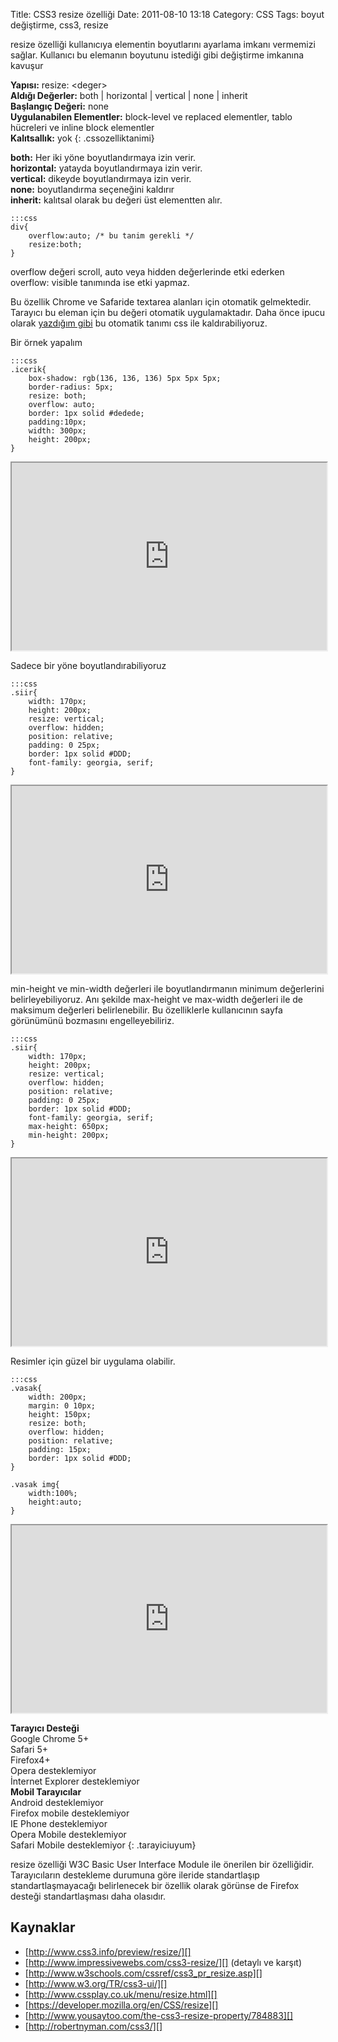 Title: CSS3 resize özelliği
Date: 2011-08-10 13:18
Category: CSS
Tags: boyut değiştirme, css3, resize

resize özelliği kullanıcıya elementin boyutlarını ayarlama imkanı
vermemizi sağlar. Kullanıcı bu elemanın boyutunu istediği gibi
değiştirme imkanına kavuşur

**Yapısı:** resize: <deger\>  
**Aldığı Değerler:** both | horizontal | vertical | none | inherit  
**Başlangıç Değeri:** none  
**Uygulanabilen Elementler:** block-level ve replaced elementler, tablo
hücreleri ve inline block elementler  
**Kalıtsallık:** yok
{: .cssozelliktanimi}

**both:** Her iki yöne boyutlandırmaya izin verir.  
**horizontal:** yatayda boyutlandırmaya izin verir.  
**vertical:** dikeyde boyutlandırmaya izin verir.  
**none:** boyutlandırma seçeneğini kaldırır  
**inherit:** kalıtsal olarak bu değeri üst elementten alır.

	:::css
	div{
		overflow:auto; /* bu tanim gerekli */
		resize:both;
	}

overflow değeri scroll, auto veya hidden değerlerinde etki ederken
overflow: visible tanımında ise etki yapmaz.

Bu özellik Chrome ve Safaride textarea alanları için otomatik
gelmektedir. Tarayıcı bu eleman için bu değeri otomatik uygulamaktadır.
Daha önce ipucu olarak [yazdığım gibi][] bu otomatik tanımı css ile
kaldırabiliyoruz.

Bir örnek yapalım

	:::css
	.icerik{
	    box-shadow: rgb(136, 136, 136) 5px 5px 5px;
	    border-radius: 5px;
	    resize: both;
	    overflow: auto;
	    border: 1px solid #dedede;
	    padding:10px;
	    width: 300px;
	    height: 200px;
	}
	 
<iframe style="width: 100%; height: 300px" src="http://jsfiddle.net/fatihhayri/aDnP6/3/embedded/result,css,html"></iframe>

Sadece bir yöne boyutlandırabiliyoruz

	:::css
	.siir{
	    width: 170px;
	    height: 200px;
	    resize: vertical;
	    overflow: hidden;
	    position: relative;
	    padding: 0 25px;
	    border: 1px solid #DDD;
	    font-family: georgia, serif;
	}
	
<iframe style="width: 100%; height: 300px" src="http://jsfiddle.net/fatihhayri/k2wHc/2/embedded/result,css,html"></iframe>

min-height ve min-width değerleri ile boyutlandırmanın minimum
değerlerini belirleyebiliyoruz. Anı şekilde max-height ve max-width
değerleri ile de maksimum değerleri belirlenebilir. Bu özelliklerle
kullanıcının sayfa görünümünü bozmasını engelleyebiliriz.  

	:::css
	.siir{
	    width: 170px;
	    height: 200px;
	    resize: vertical;
	    overflow: hidden;
	    position: relative;
	    padding: 0 25px;
	    border: 1px solid #DDD;
	    font-family: georgia, serif;
	    max-height: 650px;
	    min-height: 200px;
	}

<iframe style="width: 100%; height: 300px" src="http://jsfiddle.net/fatihhayri/yLZDQ/embedded/result,css,html"></iframe>

Resimler için güzel bir uygulama olabilir.

	:::css
	.vasak{
		width: 200px;
		margin: 0 10px;
		height: 150px;
		resize: both;
		overflow: hidden;
		position: relative;
		padding: 15px;
		border: 1px solid #DDD;
	}

	.vasak img{
		width:100%;
		height:auto;
	}
	 
<iframe style="width: 100%; height: 300px" src="http://jsfiddle.net/fatihhayri/Xk3Gr/1/embedded/result,css,html"></iframe>

**Tarayıcı Desteği**  
Google Chrome 5+  
Safari 5+  
Firefox4+  
Opera desteklemiyor  
İnternet Explorer desteklemiyor  
**Mobil Tarayıcılar**  
Android desteklemiyor  
Firefox mobile desteklemiyor  
IE Phone desteklemiyor  
Opera Mobile desteklemiyor  
Safari Mobile desteklemiyor
{: .tarayiciuyum}

resize özelliği W3C Basic User Interface Module ile önerilen bir
özelliğidir. Tarayıcıların destekleme durumuna göre ileride
standartlaşıp standartlaşmayacağı belirlenecek bir özellik olarak
görünse de Firefox desteği standartlaşması daha olasıdır.

## Kaynaklar

-   [http://www.css3.info/preview/resize/][]
-   [http://www.impressivewebs.com/css3-resize/][] (detaylı ve karşıt)
-   [http://www.w3schools.com/cssref/css3_pr_resize.asp][]
-   [http://www.w3.org/TR/css3-ui/][]
-   [http://www.cssplay.co.uk/menu/resize.html][]
-   [https://developer.mozilla.org/en/CSS/resize][]
-   [http://www.yousaytoo.com/the-css3-resize-property/784883][]
-   [http://robertnyman.com/css3/][]

  [yazdığım gibi]: http://www.fatihhayrioglu.com/css-ipucu-27-chrome-ve-safaride-textarea-genisletme-islevini-kaldirma/
  [http://www.css3.info/preview/resize/]: http://www.css3.info/preview/resize/
  [http://www.impressivewebs.com/css3-resize/]: http://www.impressivewebs.com/css3-resize/
  [http://www.w3schools.com/cssref/css3_pr_resize.asp]: http://www.w3schools.com/cssref/css3_pr_resize.asp
  [http://www.w3.org/TR/css3-ui/]: http://www.w3.org/TR/css3-ui/
  [http://www.cssplay.co.uk/menu/resize.html]: http://www.cssplay.co.uk/menu/resize.html
  [https://developer.mozilla.org/en/CSS/resize]: https://developer.mozilla.org/en/CSS/resize
  [http://www.yousaytoo.com/the-css3-resize-property/784883]: http://www.yousaytoo.com/the-css3-resize-property/784883
  [http://robertnyman.com/css3/]: http://robertnyman.com/css3/
